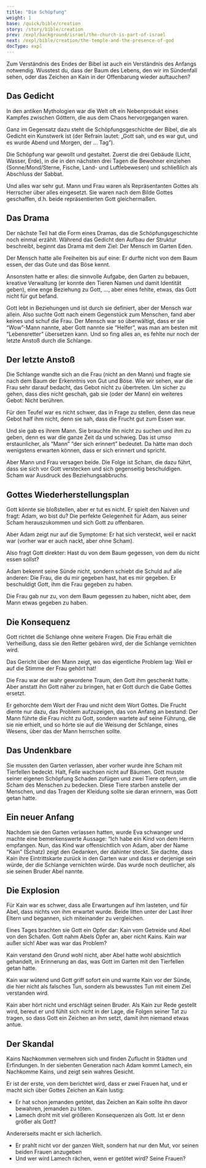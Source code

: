```yaml
---
title: "Die Schöpfung"
weight: 1
base: /quick/bible/creation
story: /story/bible/creation
prev: /expl/background/israel/the-church-is-part-of-israel
next: /expl/bible/creation/the-temple-and-the-presence-of-god
docType: expl
---
```


Zum Verständnis des Endes der Bibel ist auch ein Verständnis des Anfangs notwendig. Wusstest du, dass der Baum des Lebens, den wir im Sündenfall sehen, oder das Zeichen an Kain in der Offenbarung wieder auftauchen?

## Das Gedicht

<a name="9ee8"></a>
In den antiken Mythologien war die Welt oft ein Nebenprodukt eines Kampfes zwischen Göttern, die aus dem Chaos hervorgegangen waren.

Ganz im Gegensatz dazu steht die Schöpfungsgeschichte der Bibel, die als Gedicht ein Kunstwerk ist (der Refrain lautet: „Gott sah, und es war gut, und es wurde Abend und Morgen, der … Tag”).

Die Schöpfung war gewollt und gestaltet. Zuerst die drei Gebäude (Licht, Wasser, Erde), in die in den nächsten drei Tagen die Bewohner einziehen (Sonne/Mond/Sterne, Fische, Land- und Luftlebewesen) und schließlich als Abschluss der Sabbat.

Und alles war sehr gut. Mann und Frau waren als Repräsentanten Gottes als Herrscher über alles eingesetzt. Sie waren nach dem Bilde Gottes geschaffen, d.h. beide repräsentierten Gott gleichermaßen.

## Das Drama

<a name="ed45"></a>
Der nächste Teil hat die Form eines Dramas, das die Schöpfungsgeschichte noch einmal erzählt. Während das Gedicht den Aufbau der Struktur beschreibt, beginnt das Drama mit dem Ziel: Der Mensch im Garten Eden.

Der Mensch hatte alle Freiheiten bis auf eine: Er durfte nicht von dem Baum essen, der das Gute und das Böse kennt.

Ansonsten hatte er alles: die sinnvolle Aufgabe, den Garten zu bebauen, kreative Verwaltung (er konnte den Tieren Namen und damit Identität geben), eine enge Beziehung zu Gott, …, aber eines fehlte, etwas, das Gott nicht für gut befand.

Gott lebt in Beziehungen und ist durch sie definiert, aber der Mensch war allein. Also suchte Gott nach einem Gegenstück zum Menschen, fand aber keines und schuf die Frau. Der Mensch war so überwältigt, dass er sie “Wow”-Mann nannte, aber Gott nannte sie “Helfer”, was man am besten mit “Lebensretter” übersetzen kann. Und so fing alles an, es fehlte nur noch der letzte Anstoß durch die Schlange.

## Der letzte Anstoß

<a name="cba5"></a>
Die Schlange wandte sich an die Frau (nicht an den Mann) und fragte sie nach dem Baum der Erkenntnis von Gut und Böse. Wie wir sehen, war die Frau sehr darauf bedacht, das Gebot nicht zu übertreten. Um sicher zu gehen, dass dies nicht geschah, gab sie (oder der Mann) ein weiteres Gebot: Nicht berühren.

Für den Teufel war es nicht schwer, das in Frage zu stellen, denn das neue Gebot half ihm nicht, denn sie sah, dass die Frucht gut zum Essen war.

Und sie gab es ihrem Mann. Sie brauchte ihn nicht zu suchen und ihm zu geben, denn es war die ganze Zeit da und schwieg. Das ist umso erstaunlicher, als “Mann” “der sich erinnert” bedeutet. Da hätte man doch wenigstens erwarten können, dass er sich erinnert und spricht.

Aber Mann und Frau versagen beide. Die Folge ist Scham, die dazu führt, dass sie sich vor Gott verstecken und sich gegenseitig beschuldigen. Scham war Ausdruck des Beziehungsabbruchs.

## Gottes Wiederherstellungsplan

<a name="8cbd"></a>
Gott könnte sie bloßstellen, aber er tut es nicht. Er spielt den Naiven und fragt: Adam, wo bist du? Die perfekte Gelegenheit für Adam, aus seiner Scham herauszukommen und sich Gott zu offenbaren.

Aber Adam zeigt nur auf die Symptome: Er hat sich versteckt, weil er nackt war (vorher war er auch nackt, aber ohne Scham).

Also fragt Gott direkter: Hast du von dem Baum gegessen, von dem du nicht essen sollst?

Adam bekennt seine Sünde nicht, sondern schiebt die Schuld auf alle anderen: Die Frau, die du mir gegeben hast, hat es mir gegeben. Er beschuldigt Gott, ihm die Frau gegeben zu haben.

Die Frau gab nur zu, von dem Baum gegessen zu haben, nicht aber, dem Mann etwas gegeben zu haben.

## Die Konsequenz

<a name="a804"></a>
Gott richtet die Schlange ohne weitere Fragen. Die Frau erhält die Verheißung, dass sie den Retter gebären wird, der die Schlange vernichten wird.

Das Gericht über den Mann zeigt, wo das eigentliche Problem lag: Weil er auf die Stimme der Frau gehört hat!

Die Frau war der wahr gewordene Traum, den Gott ihm geschenkt hatte. Aber anstatt ihn Gott näher zu bringen, hat er Gott durch die Gabe Gottes ersetzt.

Er gehorchte dem Wort der Frau und nicht dem Wort Gottes. Die Frucht diente nur dazu, das Problem aufzuzeigen, das von Anfang an bestand: Der Mann führte die Frau nicht zu Gott, sondern wartete auf seine Führung, die sie nie erhielt, und so hörte sie auf die Weisung der Schlange, eines Wesens, über das der Mann herrschen sollte.

## Das Undenkbare

<a name="9de4"></a>
Sie mussten den Garten verlassen, aber vorher wurde ihre Scham mit Tierfellen bedeckt. Halt, Felle wachsen nicht auf Bäumen. Gott musste seiner eigenen Schöpfung Schaden zufügen und zwei Tiere opfern, um die Scham des Menschen zu bedecken. Diese Tiere starben anstelle der Menschen, und das Tragen der Kleidung sollte sie daran erinnern, was Gott getan hatte.

## Ein neuer Anfang

<a name="ce2a"></a>
Nachdem sie den Garten verlassen hatten, wurde Eva schwanger und machte eine bemerkenswerte Aussage: “Ich habe ein Kind von dem Herrn empfangen. Nun, das Kind war offensichtlich von Adam, aber der Name “Kain” (Schatz) zeigt den Gedanken, der dahinter steckt. Sie dachte, dass Kain ihre Eintrittskarte zurück in den Garten war und dass er derjenige sein würde, der die Schlange vernichten würde. Das wurde noch deutlicher, als sie seinen Bruder Abel nannte.

## Die Explosion

<a name="6a1a"></a>
Für Kain war es schwer, dass alle Erwartungen auf ihm lasteten, und für Abel, dass nichts von ihm erwartet wurde. Beide litten unter der Last ihrer Eltern und begannen, sich miteinander zu vergleichen.

Eines Tages brachten sie Gott ein Opfer dar: Kain vom Getreide und Abel von den Schafen. Gott nahm Abels Opfer an, aber nicht Kains. Kain war außer sich! Aber was war das Problem?

Kain verstand den Grund wohl nicht, aber Abel hatte wohl absichtlich gehandelt, in Erinnerung an das, was Gott im Garten mit den Tierfellen getan hatte.

Kain war wütend und Gott griff sofort ein und warnte Kain vor der Sünde, die hier nicht als falsches Tun, sondern als bewusstes Tun mit einem Ziel verstanden wird.

Kain aber hört nicht und erschlägt seinen Bruder. Als Kain zur Rede gestellt wird, bereut er und fühlt sich nicht in der Lage, die Folgen seiner Tat zu tragen, so dass Gott ein Zeichen an ihm setzt, damit ihm niemand etwas antue.

## Der Skandal

<a name="3b92"></a>
Kains Nachkommen vermehren sich und finden Zuflucht in Städten und Erfindungen. In der siebenten Generation nach Adam kommt Lamech, ein Nachkomme Kains, und zeigt sein wahres Gesicht.

Er ist der erste, von dem berichtet wird, dass er zwei Frauen hat, und er macht sich über Gottes Zeichen an Kain lustig:

- Er hat schon jemanden getötet, das Zeichen an Kain sollte ihn davor bewahren, jemanden zu töten.
- Lamech droht mit viel größeren Konsequenzen als Gott. Ist er denn größer als Gott?

Andererseits macht er sich lächerlich.

- Er prahlt nicht vor der ganzen Welt, sondern hat nur den Mut, vor seinen beiden Frauen anzugeben
- Und wer wird Lamech rächen, wenn er getötet wird? Seine Frauen?

